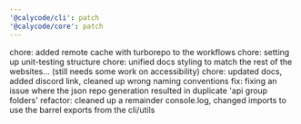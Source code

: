 ```yaml
---
'@calycode/cli': patch
'@calycode/core': patch
---
```


chore: added remote cache with turborepo to the workflows
chore: setting up unit-testing structure
chore: unified docs styling to match the rest of the websites... (still needs some work on accessibility)
chore: updated docs, added discord link, cleaned up wrong naming conventions
fix: fixing an issue where the json repo generation resulted in duplicate 'api group folders'
refactor: cleaned up a remainder console.log, changed imports to use the barrel exports from the cli/utils
